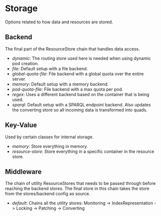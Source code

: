 # Storage

Options related to how data and resources are stored.

## Backend

The final part of the ResourceStore chain that handles data access.

* *dynamic*: The routing store used here is needed when using dynamic pod creation.
* *file*: Default setup with a file backend.
* *global-quota-file*: File backend with a global quota over the entire server.
* *memory*: Default setup with a memory backend.
* *pod-quota-file*: File backend with a max quota per pod.
* *regex*: Uses a different backend based on the container that is being used.
* *sparql*: Default setup with a SPARQL endpoint backend.
  Also updates the converting store so all incoming data is transformed into quads.

## Key-Value

Used by certain classes for internal storage.

* *memory*: Store everything in memory.
* *resource-store*: Store everything in a specific container in the resource store.

## Middleware

The chain of utility ResourceStores that needs to be passed through before reaching the backend stores.
The final store in this chain takes the store from the stores/backend config as source.

* *default*: Chains all the utility stores:
  Monitoring -> IndexRepresentation -> Locking -> Patching -> Converting
